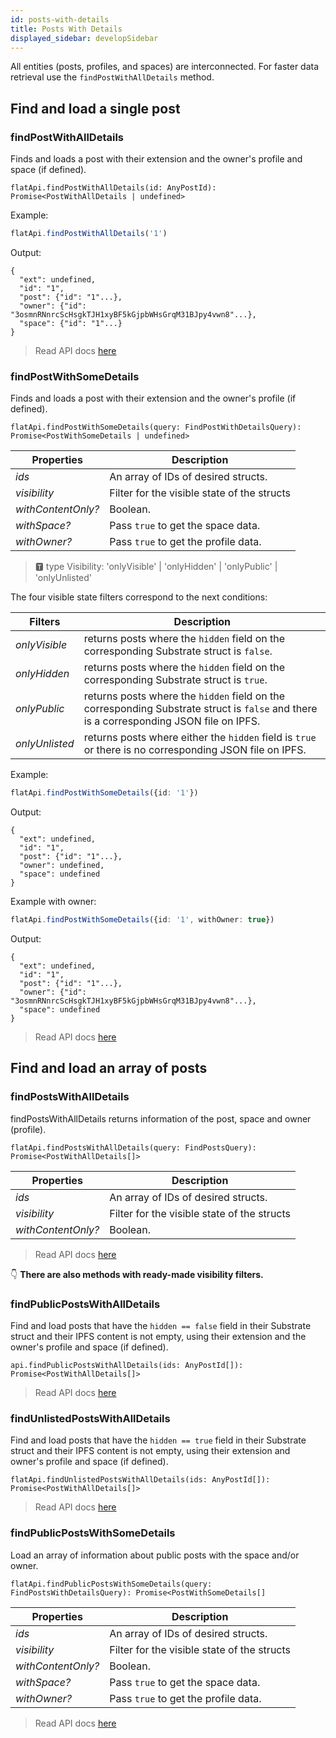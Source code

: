 ```yaml
---
id: posts-with-details 
title: Posts With Details
displayed_sidebar: developSidebar
---
```


<head>
  <title>Alternate Methods To Get Posts With The Subsocial JS SDK</title>
</head>

All entities (posts, profiles, and spaces) are interconnected. For faster data retrieval use
the `findPostWithAllDetails` method.

## Find and load a single post

### findPostWithAllDetails

Finds and loads a post with their extension and the owner's profile and space (if defined).

```
flatApi.findPostWithAllDetails(id: AnyPostId): Promise<PostWithAllDetails | undefined>
```

Example:

```typescript
flatApi.findPostWithAllDetails('1')
```

Output:

```
{
  "ext": undefined,
  "id": "1",
  "post": {"id": "1"...},
  "owner": {"id": "3osmnRNnrcScHsgkTJH1xyBF5kGjpbWHsGrqM31BJpy4vwn8"...},
  "space": {"id": "1"...}
}
```

> Read API docs [here](https://js-sdk-api.subsocial.network/interfaces/api_src_subsocial.ISubsocialApi.html#findPostWithAllDetails)

### findPostWithSomeDetails

Finds and loads a post with their extension and the owner's profile (if defined).

```
flatApi.findPostWithSomeDetails(query: FindPostWithDetailsQuery): Promise<PostWithSomeDetails | undefined>
```

| Properties    | Description |
| ----------- | ----------- |
| _ids_ | An array of IDs of desired structs. |
| _visibility_ | Filter for the visible state of the structs |
| _withContentOnly?_ | Boolean. |
| _withSpace?_ | Pass `true` to get the space data. |
| _withOwner?_ | Pass `true` to get the profile data. |

> 🆃 type Visibility: 'onlyVisible' | 'onlyHidden' | 'onlyPublic' | 'onlyUnlisted'

The four visible state filters correspond to the next conditions:

| Filters | Description |
| ----------- | ----------- |
| _onlyVisible_ | returns posts where the `hidden` field on the corresponding Substrate struct is `false`. |
| _onlyHidden_ | returns posts where the `hidden` field on the corresponding Substrate struct is `true`. |
| _onlyPublic_ | returns posts where the `hidden` field on the corresponding Substrate struct is `false` and there is a corresponding JSON file on IPFS. |
| _onlyUnlisted_ | returns posts where either the `hidden` field is `true` or there is no corresponding JSON file on IPFS. |

Example: 

```typescript
flatApi.findPostWithSomeDetails({id: '1'})
```

Output: 

```
{
  "ext": undefined,
  "id": "1",
  "post": {"id": "1"...},
  "owner": undefined,
  "space": undefined
}
```

Example with owner: 

```typescript
flatApi.findPostWithSomeDetails({id: '1', withOwner: true})
```

Output: 

```
{
  "ext": undefined,
  "id": "1",
  "post": {"id": "1"...},
  "owner": {"id": "3osmnRNnrcScHsgkTJH1xyBF5kGjpbWHsGrqM31BJpy4vwn8"...},
  "space": undefined
}
```

> Read API docs [here](https://js-sdk-api.subsocial.network/interfaces/api_src_subsocial.ISubsocialApi.html#findPostWithSomeDetails)

## Find and load an array of posts

### findPostsWithAllDetails

findPostsWithAllDetails returns information of the post, space and owner (profile).

```
flatApi.findPostsWithAllDetails(query: FindPostsQuery): Promise<PostWithAllDetails[]>
```

| Properties    | Description |
| ----------- | ----------- |
| _ids_ | An array of IDs of desired structs. |
| _visibility_ | Filter for the visible state of the structs |
| _withContentOnly?_ | Boolean. |


> Read API docs [here](https://js-sdk-api.subsocial.network/classes/api_src_subsocial.SubsocialApi.html#findPostsWithAllDetails)

:point_down: **There are also methods with ready-made visibility filters.**

### findPublicPostsWithAllDetails

Find and load posts that have the `hidden == false` field in their Substrate struct and their IPFS content is
not empty, using their extension and the owner's profile and space (if defined).

```
api.findPublicPostsWithAllDetails(ids: AnyPostId[]): Promise<PostWithAllDetails[]>
```

> Read API docs [here](https://js-sdk-api.subsocial.network/interfaces/api_src_subsocial.ISubsocialApi.html#findPublicPostsWithAllDetails)

### findUnlistedPostsWithAllDetails

Find and load posts that have the `hidden == true` field in their Substrate struct and their IPFS content is
not empty, using their extension and owner's profile and space (if defined).

```
flatApi.findUnlistedPostsWithAllDetails(ids: AnyPostId[]): Promise<PostWithAllDetails[]>
```

> Read API docs [here](https://js-sdk-api.subsocial.network/interfaces/api_src_subsocial.ISubsocialApi.html#findUnlistedPostsWithAllDetails)


### findPublicPostsWithSomeDetails

Load an array of information about public posts with the space and/or owner.

```
flatApi.findPublicPostsWithSomeDetails(query: FindPostsWithDetailsQuery): Promise<PostWithSomeDetails[]
```

| Properties    | Description |
| ----------- | ----------- |
| _ids_ | An array of IDs of desired structs. |
| _visibility_ | Filter for the visible state of the structs |
| _withContentOnly?_ | Boolean. |
| _withSpace?_ | Pass `true` to get the space data. |
| _withOwner?_ | Pass `true` to get the profile data. |

> Read API docs [here](https://js-sdk-api.subsocial.network/interfaces/api_src_subsocial.ISubsocialApi.html#findPublicPostsWithSomeDetails)
